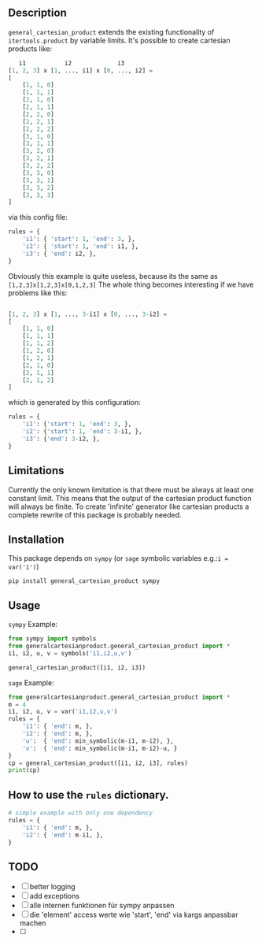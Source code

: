 Description
-------
`general_cartesian_product` extends the existing functionality of `itertools.product` by variable limits. It's possible 
to create cartesian products like:
```python
   i1           i2             i3
[1, 2, 3] x [1, ..., i1] x [0, ..., i2] = 
[
    [1, 1, 0]
    [1, 1, 1]
    [2, 1, 0]
    [2, 1, 1]
    [2, 2, 0]
    [2, 2, 1]
    [2, 2, 2]
    [3, 1, 0]
    [3, 1, 1]
    [3, 2, 0]
    [3, 2, 1]
    [3, 2, 2]
    [3, 3, 0]
    [3, 3, 1]
    [3, 3, 2]
    [3, 3, 3]
]
```
via this config file:
```python
rules = {
    'i1': { 'start': 1, 'end': 3, },
    'i2': { 'start': 1, 'end': i1, },
    'i3': { 'end': i2, },
}
```
Obviously this example is quite useless, because its the same as `[1,2,3]x[1,2,3]x[0,1,2,3]`
The whole thing becomes interesting if we have problems like this:
```python

[1, 2, 3] x [1, ..., 3-i1] x [0, ..., 3-i2] = 
[
    [1, 1, 0]
    [1, 1, 1]
    [1, 1, 2]
    [1, 2, 0]
    [1, 2, 1]
    [2, 1, 0]
    [2, 1, 1]
    [2, 1, 2]
]
```
which is generated by this configuration:
```python
rules = {
    'i1': {'start': 1, 'end': 3, },
    'i2': {'start': 1, 'end': 3-i1, },
    'i3': {'end': 3-i2, },
}
```

Limitations
------
Currently the only known limitation is that there must be always at least one constant limit. This means that the 
output of the cartesian product function will always be finite. To create 'infinite' generator like cartesian products 
a complete rewrite of this package is probably needed.

Installation
-------
This package depends on `sympy` (or `sage` symbolic variables e.g.:`i = var('i')`)
```shell script
pip install general_cartesian_product sympy
```


Usage
-----
`sympy` Example:
```python
from sympy import symbols
from generalcartesianproduct.general_cartesian_product import *
i1, i2, u, v = symbols('i1,i2,u,v')

general_cartesian_product([i1, i2, i3])
```

`sage` Example:
```python
from generalcartesianproduct.general_cartesian_product import *
m = 4
i1, i2, u, v = var('i1,i2,u,v')
rules = {
    'i1': { 'end': m, },
    'i2': { 'end': m, },
    'u':  { 'end': min_symbolic(m-i1, m-i2), },
    'v':  { 'end': min_symbolic(m-i1, m-i2)-u, }
}
cp = general_cartesian_product([i1, i2, i3], rules)
print(cp)

```


How to use the `rules` dictionary.
------

```python
# simple example with only one dependency
rules = {
    'i1': { 'end': m, },
    'i2': { 'end': m-i1, },
}

```

TODO
----
- [ ] better logging
- [ ] add exceptions
- [ ] alle internen funktionen für sympy anpassen
- [ ] die 'element' access werte wie 'start', 'end' via kargs anpassbar machen
- [ ]